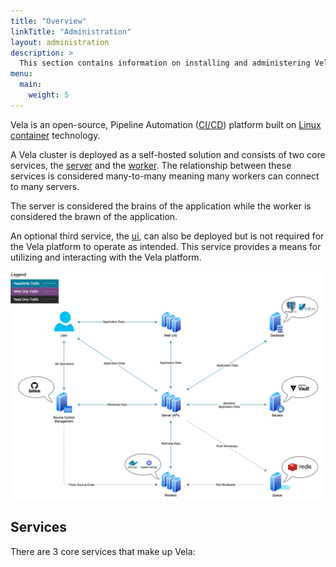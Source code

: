 ```yaml
---
title: "Overview"
linkTitle: "Administration"
layout: administration
description: >
  This section contains information on installing and administering Vela.
menu:
  main:
    weight: 5
---
```


Vela is an open-source, Pipeline Automation ([CI/CD](https://www.redhat.com/en/topics/devops/what-is-ci-cd)) platform built on [Linux container](https://linuxcontainers.org/) technology.

A Vela cluster is deployed as a self-hosted solution and consists of two core services, the [server](/docs/administration/server/) and the [worker](/docs/administration/worker/). The relationship between these services is considered many-to-many meaning many workers can connect to many servers.

The server is considered the brains of the application while the worker is considered the brawn of the application.

An optional third service, the [ui](/docs/administration/ui/), can also be deployed but is not required for the Vela platform to operate as intended. This service provides a means for utilizing and interacting with the Vela platform.

![Vela Overview](vela.png)

## Services

There are 3 core services that make up Vela:
